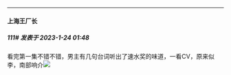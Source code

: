 

*****

####  上海王厂长  
##### 111#       发表于 2023-1-24 01:48

看完第一集不错不错，男主有几句台词听出了速水奖的味道，一看CV，原来似李，南部响介<img src="https://static.saraba1st.com/image/smiley/face2017/037.png" referrerpolicy="no-referrer">

